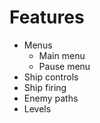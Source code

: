 # Features

- Menus
  - Main menu
  - Pause menu
- Ship controls
- Ship firing
- Enemy paths
- Levels
